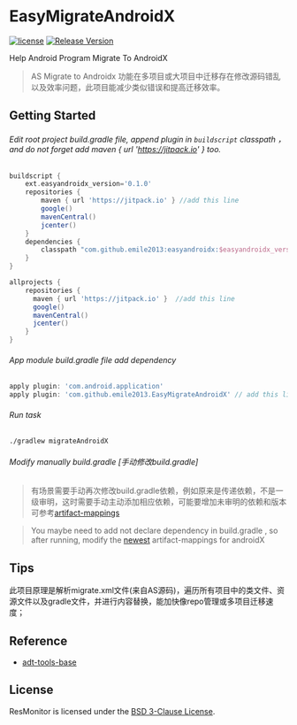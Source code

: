 # EasyMigrateAndroidX
[![license](http://img.shields.io/badge/license-BSD3-brightgreen.svg?style=flat)](https://github.com/emile2013/EasyMigrateAndroidX/tree/master/LICENSE)
[![Release Version](https://jitpack.io/v/emile2013/ResMonitor.svg)](https://jitpack.io/#emile2013/ResMonitor)

Help Android Program Migrate To AndroidX

> AS Migrate to Androidx 功能在多项目或大项目中迁移存在修改源码错乱以及效率问题，此项目能减少类似错误和提高迁移效率。
## Getting Started 

###### Edit root project build.gradle file, append plugin in  `buildscript`  classpath ，and do not forget add maven { url 'https://jitpack.io' } too.

```groovy
buildscript {
    ext.easyandroidx_version='0.1.0'
    repositories {
        maven { url 'https://jitpack.io' } //add this line
        google()
        mavenCentral()
        jcenter()
    }
    dependencies {
        classpath "com.github.emile2013:easyandroidx:$easyandroidx_version" //add this line
    }
}

allprojects {
    repositories {
      maven { url 'https://jitpack.io' }  //add this line
      google()
      mavenCentral()
      jcenter()
    }
}
```

###### App module build.gradle file  add  dependency

```groovy
apply plugin: 'com.android.application'
apply plugin: 'com.github.emile2013.EasyMigrateAndroidX' // add this line
```

###### Run task

```
./gradlew migrateAndroidX

```

###### Modify manually build.gradle [手动修改build.gradle]

> 有场景需要手动再次修改build.gradle依赖，例如原来是传递依赖，不是一级审明，这时需要手动主动添加相应依赖，可能要增加未审明的依赖和版本可参考[artifact-mappings](https://developer.android.com/jetpack/androidx/migrate/artifact-mappings)

> You maybe need to add not declare dependency in build.gradle , so after running, modify the [newest](https://developer.android.com/jetpack/androidx/migrate/artifact-mappings) artifact-mappings for androidX

## Tips
 
 此项目原理是解析migrate.xml文件(来自AS源码)，遍历所有项目中的类文件、资源文件以及gradle文件，并进行内容替换，能加快像repo管理或多项目迁移速度；

## Reference
- [adt-tools-base](http://git.jetbrains.org/?p=idea/adt-tools-base.git;a=tree)

## License

ResMonitor is licensed under the [BSD 3-Clause License](./LICENSE).
